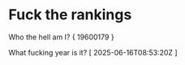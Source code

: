 # Fuck the rankings

Who the hell am I?
{ 19600179 }

What fucking year is it?
[ 2025-06-16T08:53:20Z ]
